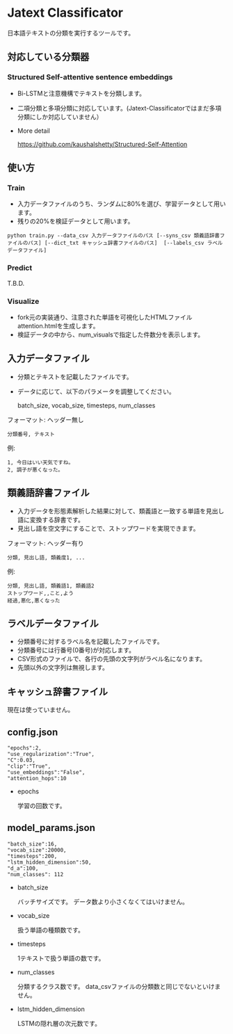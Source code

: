# Jatext Classificator

日本語テキストの分類を実行するツールです。

## 対応している分類器

### Structured Self-attentive sentence embeddings

* Bi-LSTMと注意機構でテキストを分類します。
* 二項分類と多項分類に対応しています。(Jatext-Classificatorではまだ多項分類にしか対応していません）

* More detail

  https://github.com/kaushalshetty/Structured-Self-Attention

## 使い方

### Train

* 入力データファイルのうち、ランダムに80%を選び、学習データとして用います。
* 残りの20%を検証データとして用います。

```
python train.py --data_csv 入力データファイルのパス [--syns_csv 類義語辞書ファイルのパス] [--dict_txt キャッシュ辞書ファイルのパス]  [--labels_csv ラベルデータファイル]
```

### Predict

T.B.D.

### Visualize

* fork元の実装通り、注意された単語を可視化したHTMLファイルattention.htmlを生成します。
* 検証データの中から、num_visualsで指定した件数分を表示します。

## 入力データファイル

* 分類とテキストを記載したファイルです。
* データに応じて、以下のパラメータを調整してください。

  batch_size, vocab_size, timesteps, num_classes

フォーマット: ヘッダー無し
```
分類番号, テキスト
```

例:
```
1, 今日はいい天気ですね。
2, 調子が悪くなった。
```

## 類義語辞書ファイル

* 入力データを形態素解析した結果に対して、類義語と一致する単語を見出し語に変換する辞書です。
* 見出し語を空文字にすることで、ストップワードを実現できます。

フォーマット: ヘッダー有り
```
分類, 見出し語, 類義度1, ...
```

例:
```
分類, 見出し語, 類義語1, 類義語2
ストップワード,,こと,よう
経過,悪化,悪くなった
```

## ラベルデータファイル

* 分類番号に対するラベル名を記載したファイルです。
* 分類番号には行番号(0番号)が対応します。
* CSV形式のファイルで、各行の先頭の文字列がラベル名になります。
* 先頭以外の文字列は無視します。

## キャッシュ辞書ファイル

現在は使っていません。

## config.json

	"epochs":2,
	"use_regularization":"True",
	"C":0.03,
	"clip":"True",
	"use_embeddings":"False",
	"attention_hops":10

* epochs

  学習の回数です。

## model_params.json

	"batch_size":16,
	"vocab_size":20000,
	"timesteps":200,
	"lstm_hidden_dimension":50,
	"d_a":100,
	"num_classes": 112

* batch_size

  バッチサイズです。
  データ数より小さくなくてはいけません。

* vocab_size

  扱う単語の種類数です。

* timesteps

  1テキストで扱う単語の数です。

* num_classes

  分類するクラス数です。
  data_csvファイルの分類数と同じでないといけません。

* lstm_hidden_dimension

  LSTMの隠れ層の次元数です。

